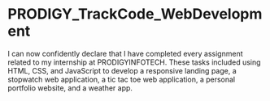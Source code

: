 # PRODIGY_TrackCode_WebDevelopment
I can now confidently declare that I have completed every assignment related to my internship at PRODIGYINFOTECH. These tasks included using HTML, CSS, and JavaScript to develop a responsive landing page, a stopwatch web application, a tic tac toe web application, a personal portfolio website, and a weather app.
